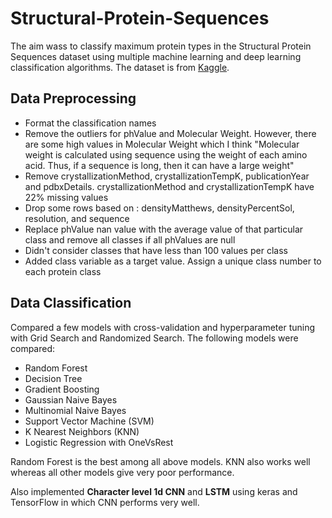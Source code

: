 # Structural-Protein-Sequences

The aim wass to classify maximum protein types in the Structural Protein Sequences dataset using multiple machine learning and deep learning  classification algorithms. The dataset is from [Kaggle](https://www.kaggle.com/shahir/protein-data-set).

## Data Preprocessing
  - Format the classification names 
  - Remove the outliers for phValue and Molecular Weight. However, there are some high values in Molecular Weight which I think "Molecular weight is calculated using sequence using the weight of each amino acid. Thus, if a sequence is long, then it can have a large weight" 
  - Remove crystallizationMethod, crystallizationTempK, publicationYear and pdbxDetails. crystallizationMethod and crystallizationTempK have 22% missing values
  - Drop some rows based on : densityMatthews, densityPercentSol, resolution, and sequence
  - Replace phValue nan value with the average value of that particular class and remove all classes if all phValues are null
  - Didn't consider classes that have less than 100 values per class
  - Added class variable as a target value. Assign a unique class number to each protein class

## Data Classification

Compared a few models with cross-validation and hyperparameter tuning with Grid Search and Randomized Search. The following models were compared:
- Random Forest
- Decision Tree
- Gradient Boosting
- Gaussian Naive Bayes
- Multinomial Naive Bayes
- Support Vector Machine (SVM)
- K Nearest Neighbors (KNN)
- Logistic Regression with OneVsRest


Random Forest is the best among all above models. KNN also works well whereas all other models give very poor performance. 

Also implemented **Character level 1d CNN** and **LSTM** using keras and TensorFlow in which CNN performs very well.
